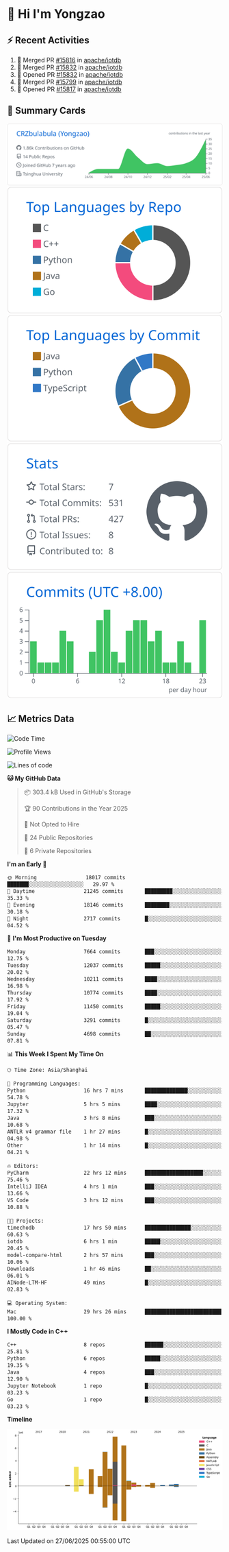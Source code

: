 # 👋 Hi I'm Yongzao

## ⚡ Recent Activities
<!--START_SECTION:activity-->
1. 🎉 Merged PR [#15816](https://github.com/apache/iotdb/pull/15816) in [apache/iotdb](https://github.com/apache/iotdb)
2. 🎉 Merged PR [#15832](https://github.com/apache/iotdb/pull/15832) in [apache/iotdb](https://github.com/apache/iotdb)
3. 💪 Opened PR [#15832](https://github.com/apache/iotdb/pull/15832) in [apache/iotdb](https://github.com/apache/iotdb)
4. 🎉 Merged PR [#15799](https://github.com/apache/iotdb/pull/15799) in [apache/iotdb](https://github.com/apache/iotdb)
5. 💪 Opened PR [#15817](https://github.com/apache/iotdb/pull/15817) in [apache/iotdb](https://github.com/apache/iotdb)
<!--END_SECTION:activity-->

## 🎑 Summary Cards

[![](https://raw.githubusercontent.com/CRZbulabula/CRZbulabula/main/profile-summary-card-output/github/0-profile-details.svg)](https://github.com/vn7n24fzkq/github-profile-summary-cards)
[![](https://raw.githubusercontent.com/CRZbulabula/CRZbulabula/main/profile-summary-card-output/github/1-repos-per-language.svg)](https://github.com/vn7n24fzkq/github-profile-summary-cards) [![](https://raw.githubusercontent.com/CRZbulabula/CRZbulabula/main/profile-summary-card-output/github/2-most-commit-language.svg)](https://github.com/vn7n24fzkq/github-profile-summary-cards)
[![](https://raw.githubusercontent.com/CRZbulabula/CRZbulabula/main/profile-summary-card-output/github/3-stats.svg)](https://github.com/vn7n24fzkq/github-profile-summary-cards) [![](https://raw.githubusercontent.com/CRZbulabula/CRZbulabula/main/profile-summary-card-output/github/4-productive-time.svg)](https://github.com/vn7n24fzkq/github-profile-summary-cards)

## 📈 Metrics Data

<!--START_SECTION:waka-->
![Code Time](http://img.shields.io/badge/Code%20Time-979%20hrs%2039%20mins-blue)

![Profile Views](http://img.shields.io/badge/Profile%20Views-0-blue)

![Lines of code](https://img.shields.io/badge/From%20Hello%20World%20I%27ve%20Written-33.8%20million%20lines%20of%20code-blue)

**🐱 My GitHub Data** 

> 📦 303.4 kB Used in GitHub's Storage 
 > 
> 🏆 90 Contributions in the Year 2025
 > 
> 🚫 Not Opted to Hire
 > 
> 📜 24 Public Repositories 
 > 
> 🔑 6 Private Repositories 
 > 
**I'm an Early 🐤** 

```text
🌞 Morning                18017 commits       ███████░░░░░░░░░░░░░░░░░░   29.97 % 
🌆 Daytime                21245 commits       █████████░░░░░░░░░░░░░░░░   35.33 % 
🌃 Evening                18146 commits       ████████░░░░░░░░░░░░░░░░░   30.18 % 
🌙 Night                  2717 commits        █░░░░░░░░░░░░░░░░░░░░░░░░   04.52 % 
```
📅 **I'm Most Productive on Tuesday** 

```text
Monday                   7664 commits        ███░░░░░░░░░░░░░░░░░░░░░░   12.75 % 
Tuesday                  12037 commits       █████░░░░░░░░░░░░░░░░░░░░   20.02 % 
Wednesday                10211 commits       ████░░░░░░░░░░░░░░░░░░░░░   16.98 % 
Thursday                 10774 commits       ████░░░░░░░░░░░░░░░░░░░░░   17.92 % 
Friday                   11450 commits       █████░░░░░░░░░░░░░░░░░░░░   19.04 % 
Saturday                 3291 commits        █░░░░░░░░░░░░░░░░░░░░░░░░   05.47 % 
Sunday                   4698 commits        ██░░░░░░░░░░░░░░░░░░░░░░░   07.81 % 
```


📊 **This Week I Spent My Time On** 

```text
🕑︎ Time Zone: Asia/Shanghai

💬 Programming Languages: 
Python                   16 hrs 7 mins       ██████████████░░░░░░░░░░░   54.78 % 
Jupyter                  5 hrs 5 mins        ████░░░░░░░░░░░░░░░░░░░░░   17.32 % 
Java                     3 hrs 8 mins        ███░░░░░░░░░░░░░░░░░░░░░░   10.68 % 
ANTLR v4 grammar file    1 hr 27 mins        █░░░░░░░░░░░░░░░░░░░░░░░░   04.98 % 
Other                    1 hr 14 mins        █░░░░░░░░░░░░░░░░░░░░░░░░   04.21 % 

🔥 Editors: 
PyCharm                  22 hrs 12 mins      ███████████████████░░░░░░   75.46 % 
IntelliJ IDEA            4 hrs 1 min         ███░░░░░░░░░░░░░░░░░░░░░░   13.66 % 
VS Code                  3 hrs 12 mins       ███░░░░░░░░░░░░░░░░░░░░░░   10.88 % 

🐱‍💻 Projects: 
timechodb                17 hrs 50 mins      ███████████████░░░░░░░░░░   60.63 % 
iotdb                    6 hrs 1 min         █████░░░░░░░░░░░░░░░░░░░░   20.45 % 
model-compare-html       2 hrs 57 mins       ███░░░░░░░░░░░░░░░░░░░░░░   10.06 % 
Downloads                1 hr 46 mins        ██░░░░░░░░░░░░░░░░░░░░░░░   06.01 % 
AINode-LTM-HF            49 mins             █░░░░░░░░░░░░░░░░░░░░░░░░   02.83 % 

💻 Operating System: 
Mac                      29 hrs 26 mins      █████████████████████████   100.00 % 
```

**I Mostly Code in C++** 

```text
C++                      8 repos             ██████░░░░░░░░░░░░░░░░░░░   25.81 % 
Python                   6 repos             █████░░░░░░░░░░░░░░░░░░░░   19.35 % 
Java                     4 repos             ███░░░░░░░░░░░░░░░░░░░░░░   12.90 % 
Jupyter Notebook         1 repo              █░░░░░░░░░░░░░░░░░░░░░░░░   03.23 % 
Go                       1 repo              █░░░░░░░░░░░░░░░░░░░░░░░░   03.23 % 
```



**Timeline**

![Lines of Code chart](https://raw.githubusercontent.com/CRZbulabula/CRZbulabula/main/assets/bar_graph.png)


 Last Updated on 27/06/2025 00:55:00 UTC
<!--END_SECTION:waka-->

